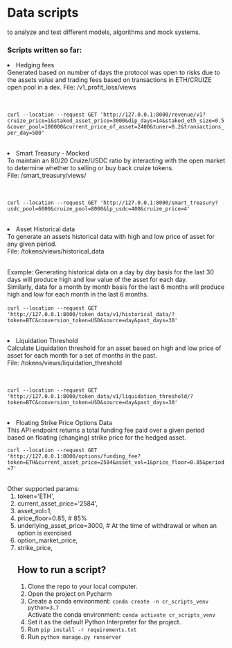 # Data scripts
to analyze and test different models, algorithms and mock systems.

### Scripts written so far:
<li> Hedging fees <br>
Generated based on 
  number of days the protocol was open to risks due to the assets value and
  trading fees based on transactions in ETH/CRUIZE open pool in a dex.
File: /v1_profit_loss/views
  
<br><br>
`curl --location --request GET 'http://127.0.0.1:8000/revenue/v1?cruize_price=1&staked_asset_price=3000&dip_days=14&staked_eth_size=0.5&cover_pool=100000&current_price_of_asset=2400&tuner=0.2&transactions_per_day=500'`

<br>

<li> Smart Treasury - Mocked <br>
To maintain an 80/20 Cruize/USDC ratio by interacting with the open market to determine whether to selling or buy back cruize tokens.
<br>
File: /smart_treasury/views/

<br><br>
`curl --location --request GET 'http://127.0.0.1:8000/smart_treasury?usdc_pool=6000&cruize_pool=8000&lp_usdc=400&cruize_price=4'`

<br>

<li> Asset Historical data <br>
To generate an assets historical data with high and low price of asset 
for any given period. <br>
File: /tokens/views/historical_data
<br>
<br>

Example: 
Generating historical data on a day by day basis for the last 30 days 
will produce high and low value of the asset for each day. <br>
Similarly, data for a month by month basis for the last 6 months will produce high and low for each month in the last 6 months.
<br><br>
`curl --location --request GET 'http://127.0.0.1:8000/token_data/v1/historical_data/?token=BTC&conversion_token=USD&source=day&past_days=30'`

<br>

<li> Liquidation Threshold <br>
  Calculate Liquidation threshold for an asset based on high and low price of asset for 
  each month for a set of months in the past. <br>
  File: /tokens/views/liquidation_threshold

<br><br>
`curl --location --request GET 'http://127.0.0.1:8000/token_data/v1/liquidation_threshold/?token=BTC&conversion_token=USD&source=day&past_days=30'`

<br>
<li> Floating Strike Price Options Data <br>
   This API endpoint returns a total funding fee paid over a given period  <br>
   based on floating (changing) strike price for the hedged asset. 

`curl --location --request GET 'http://127.0.0.1:8000/options/funding_fee?token=ETH&current_asset_price=2584&asset_vol=1&price_floor=0.85&period=7'`
   
<br>
   Other supported params:
        <ol>
       <li>token='ETH',
        <li>current_asset_price='2584',
        <li>asset_vol=1,
        <li>price_floor=0.85, # 85%
        <li>underlying_asset_price=3000, # At the time of withdrawal or when an option is exercised
        <li>option_market_price,
        <li>strike_price,


## How to run a script?
1. Clone the repo to your local computer.
2. Open the project on Pycharm
3. Create a conda environment: `conda create -n cr_scripts_venv python=3.7` <br>
   Activate the conda environment: `conda activate cr_scripts_venv`
4. Set it as the default Python Interpreter for the project.
5. Run `pip install -r requirements.txt`
6. Run `python manage.py runserver`